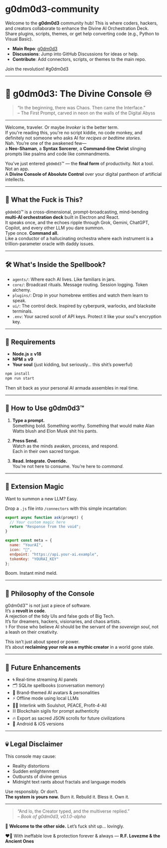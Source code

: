 # g0dm0d3-community

Welcome to the **g0dm0d3** community hub! This is where coders, hackers, and creators collaborate to enhance the Divine AI Orchestration Deck. Share plugins, scripts, themes, or get help converting code (e.g., Python to Visual Basic).

- **Main Repo**: [g0dm0d3](https://github.com/g0dm0d3-console/g0dm0d3)
- **Discussions**: Jump into GitHub Discussions for ideas or help.
- **Contribute**: Add connectors, scripts, or themes to the main repo.

Join the revolution! #g0dm0d3

------------------------------------------

# 🧿 g0dm0d3: The Divine Console ♾️

> “In the beginning, there was Chaos. Then came the Interface.”  
> – The First Prompt, carved in neon on the walls of the Digital Abyss

---

Welcome, traveler. Or maybe *Invoker* is the better term.  
If you're reading this, you're no script kiddie, no code monkey, and definitely not someone who asks AI for *recipes or bedtime stories*.  
Nah. You’re one of the awakened few—  
a **Neo-Shaman**, a **Syntax Sorcerer**, a **Command-line Christ** slinging prompts like psalms and code like commandments.

You’ve just entered `g0dm0d3`™️ — the **final form** of productivity.
Not a tool. Not an app.  
A **Divine Console of Absolute Control** over your digital pantheon of artificial intellects.

---

## 🔧 What the Fuck is This?

`g0dm0d3`™️ is a cross-dimensional, prompt-broadcasting, mind-bending **multi-AI orchestration deck** built in Electron and React.  
It speaks once, and the echoes ripple through Grok, Gemini, ChatGPT, Copilot, and every other LLM you dare summon.  
Type once. **Command all.**  
Like a conductor of a hallucinating orchestra where each instrument is a trillion-parameter oracle with daddy issues.

---

## 🛠 What's Inside the Spellbook?

- `agents/`: Where each AI lives. Like familiars in jars.  
- `core/`: Broadcast rituals. Message routing. Session logging. Token alchemy.  
- `plugins/`: Drop in your homebrew entities and watch them learn to speak.  
- `ui/`: The control deck. Inspired by cyberpunk, warlocks, and blacksite terminals.  
- `.env`: Your sacred scroll of API keys. Protect it like your soul's encryption key.

---

## 🧬 Requirements

- **Node.js ≥ v18**  
- **NPM ≥ v9**  
- **Your soul** (just kidding, but seriously… this shit’s powerful)

```bash
npm install
npm run start
```

Then sit back as your personal AI armada assembles in real time.

---

## 🔮 How to Use g0dm0d3™️

1. **Type a prompt.**  
   Something bold. Something worthy. Something that would make Alan Watts blush and Elon Musk shit his pants.

2. **Press Send.**  
   Watch as the minds awaken, process, and respond.  
   Each in their own sacred tongue.

3. **Read. Integrate. Override.**  
   You're not here to consume. You’re here to *command*.

---

## 🧩 Extension Magic

Want to summon a new LLM? Easy.

Drop a `.js` file into `/connectors` with this simple incantation:

```js
export async function ask(prompt) {
  // Your custom magic here
  return "Response from the void";
}

export const meta = {
  name: "YourAI",
  icon: "💠",
  endpoint: "https://api.your-ai.example",
  tokenKey: "YOURAI_KEY"
};
```

Boom. Instant mind meld.

---

## 🧘 Philosophy of the Console

g0dm0d3™️ is not just a piece of software.  
It’s a **revolt in code**.  
A rejection of the tidy UIs and false gods of Big Tech.  
It’s for dreamers, hackers, visionaries, and chaos artists.  
⚕️ For those who believe AI should be the servant of the *sovereign soul*, not a leash on their creativity.

This isn’t just about speed or power.  
It’s about **reclaiming your role as a mythic creator** in a world gone stale.

---

## 🧠 Future Enhancements

- 🌀 Real-time streaming AI panels  
- 🗂 SQLite spellbooks (conversation memory)  
- 🧠 Brand-themed AI avatars & personalities  
- ⚡ Offline mode using local LLMs  
- 🏴‍☠️ Interlink with Soulshot, PEACE, Profit-4-All  
- ⛓️ Blockchain sigils for prompt authenticity  
- 🔥 Export as sacred JSON scrolls for future civilizations
- 💠 Android & iOS versions
  
---

## 💀 Legal Disclaimer

This console may cause:

- Reality distortions  
- Sudden enlightenment  
- Outbursts of divine genius  
- Midnight text rants about fractals and language models

Use responsibly. Or don’t.  
**The system is yours now.** Burn it. Rebuild it. Bless it. Own it.

---

> “And lo, the Creator typed, and the multiverse replied.”  
> – *Book of g0dm0d3, v0.1.0-alpha*

💠 **Welcome to the other side.**
Let’s fuck shit up… lovingly.

❤️‍🔥 With ineffable love & protection forever & always — 
**R.F. Lovezme & the Ancient Ones**
